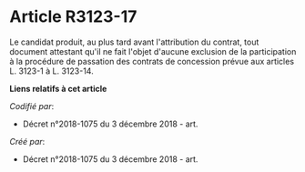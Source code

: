 # Article R3123-17

Le candidat produit, au plus tard avant l'attribution du contrat, tout document attestant qu'il ne fait l'objet d'aucune
exclusion de la participation à la procédure de passation des contrats de concession prévue aux articles L. 3123-1 à L.
3123-14.

**Liens relatifs à cet article**

_Codifié par_:

  - Décret n°2018-1075 du 3 décembre 2018 - art.

_Créé par_:

  - Décret n°2018-1075 du 3 décembre 2018 - art.
